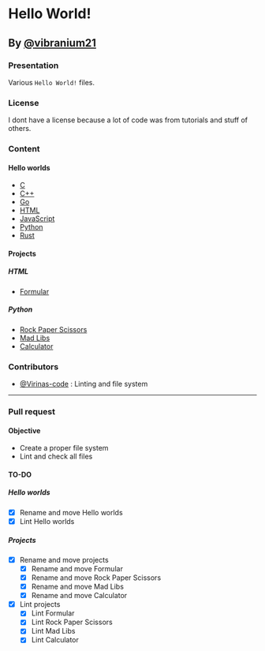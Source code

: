 # Hello World!
## By [@vibranium21](https://github.com/vibranium21/)
### Presentation
Various `Hello World!` files.
### License
I dont have a license because a lot of code was from tutorials and stuff of others.
### Content
#### Hello worlds
- [C](https://github.com/Virinas-code/hello-world/blob/main/hello_worlds/hello_world.c)
- [C++](https://github.com/Virinas-code/hello-world/blob/main/hello_worlds/hello_world.cpp)
- [Go](https://github.com/Virinas-code/hello-world/blob/main/hello_worlds/hello_world.go)
- [HTML](https://github.com/Virinas-code/hello-world/blob/main/hello_worlds/hello_world.html)
- [JavaScript](https://github.com/Virinas-code/hello-world/blob/main/hello_worlds/hello_world.js)
- [Python](https://github.com/Virinas-code/hello-world/blob/main/hello_worlds/hello_world.py)
- [Rust](https://github.com/Virinas-code/hello-world/blob/main/hello_worlds/hello_world.rs)
#### Projects
##### HTML
- [Formular](https://github.com/Virinas-code/hello-world/blob/main/hello_projects/form.html)
##### Python
- [Rock Paper Scissors](https://github.com/Virinas-code/hello-world/blob/main/hello_projects/rock_paper_scissors.py)
- [Mad Libs](https://github.com/Virinas-code/hello-world/blob/main/hello_projects/mad_libs.py)
- [Calculator](https://github.com/Virinas-code/hello-world/blob/main/hello_projects/calculator.py)
### Contributors
- [@Virinas-code](https://github.com/Virinas-code/) : Linting and file system
__________
### Pull request
#### Objective
- Create a proper file system
- Lint and check all files
#### TO-DO
##### Hello worlds
- [x] Rename and move Hello worlds
- [x] Lint Hello worlds
##### Projects
- [x] Rename and move projects
   - [x] Rename and move Formular
   - [x] Rename and move Rock Paper Scissors
   - [x] Rename and move Mad Libs
   - [x] Rename and move Calculator
- [x] Lint projects
   - [x] Lint Formular
   - [x] Lint Rock Paper Scissors
   - [x] Lint Mad Libs
   - [x] Lint Calculator
